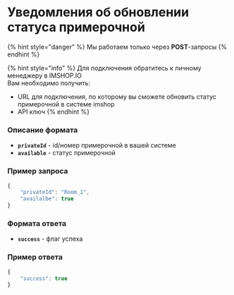 # Уведомления об обновлении статуса примерочной

{% hint style="danger" %}
Мы работаем только через **POST**-запросы
{% endhint %}

{% hint style="info" %}
Для подключения обратитесь к личному менеджеру в IMSHOP.IO\
Вам необходимо получить:

* URL для подключения, по которому вы сможете обновить статус примерочной в системе imshop
* API ключ
{% endhint %}

### Описание формата

* **`privateId`** - id/номер примерочной в вашей системе
* **`available`** - статус примерочной

### Пример запроса

```javascript
{
    "privateId": "Room_1",
    "availalbe": true
}
```

### Формата ответа

* **`success`** - флаг успеха

### Пример ответа

```javascript
{
    "success": true
}
```
